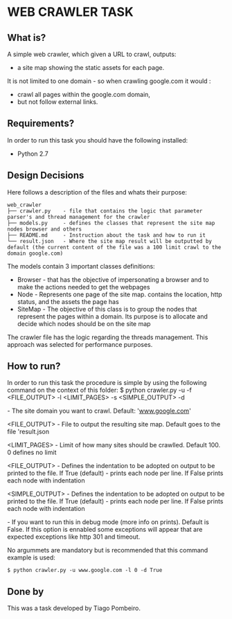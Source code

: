 WEB CRAWLER TASK
===============


What is?
-------------

A simple web crawler, which given a URL to crawl, outputs:
 * a site map showing the static assets for each page. 

It is not limited to one domain - so when crawling google.com it would :
 * crawl all pages within the google.com domain, 
 * but not follow external links.


Requirements?
-------------

In order to run this task you should have the following installed:
* Python 2.7


Design Decisions
----------------

Here follows a description of the files and whats their purpose:

    web_crawler
    ├── crawler.py    - file that contains the logic that parameter parser's and thread management for the crawler
    ├── models.py     - defines the classes that represent the site map nodes browser and others
    ├── README.md     - Instruction about the task and how to run it
    └── result.json   - Where the site map result will be outputted by default (the current content of the file was a 100 limit crawl to the domain google.com)

The models contain 3 important classes definitions:
  * Browser - that has the objective of impersonating a browser and to make the actions needed to get the webpages
  * Node    - Represents one page of the site map. contains the location, http status, and the assets the page has
  * SiteMap - The objective of this class is to group the nodes that represent the pages within a domain. Its purpose is to allocate and decide which nodes should be on the site map

The crawler file has the logic regarding the threads management. This approach was selected for performance purposes.


How to run?
-----------

In order to run this task the procedure is simple by using the following command on the context of this folder:
    $ python crawler.py -u <DOMAIN> -f <FILE_OUTPUT> -l <LIMIT_PAGES> -s <SIMPLE_OUTPUT> -d <DEBUG>

<DOMAIN> - The site domain you want to crawl. Default: 'www.google.com'

<FILE_OUTPUT> - File to output the resulting site map. Default goes to the file 'result.json

<LIMIT_PAGES> - Limit of how many sites should be crawlled. Default 100. 0 defines no limit

<FILE_OUTPUT> - Defines the indentation to be adopted on output to be printed to the file. If True (default) - prints each node per line. If False prints each node with indentation

<SIMPLE_OUTPUT> - Defines the indentation to be adopted on output to be printed to the file. If True (default) - prints each node per line. If False prints each node with indentation

<DEBUG> - If you want to run this in debug mode (more info on prints). Default is False. If this option is ennabled some exceptions will appear that are expected exceptions like http 301 and timeout.

No argummets are mandatory but is recommended that this command example is used:  

    $ python crawler.py -u www.google.com -l 0 -d True


Done by 
-------

This was a task developed by Tiago Pombeiro.
